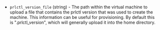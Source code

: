<!-- Code generated from the comments of the PrlctlVersionConfig struct in builder/parallels/common/prlctl_version_config.go; DO NOT EDIT MANUALLY -->

-   `prlctl_version_file` (string) - The path within the virtual machine to
    upload a file that contains the prlctl version that was used to create
    the machine. This information can be useful for provisioning. By default
    this is ".prlctl_version", which will generally upload it into the
    home directory.
    